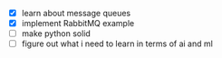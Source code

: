 - [x] learn about message queues
- [x] implement RabbitMQ example
- [ ] make python solid
- [ ] figure out what i need to learn in terms of ai and ml